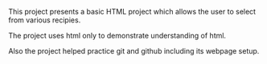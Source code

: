 This project presents a basic HTML project which allows the user to select from various recipies.

The project uses html only to demonstrate understanding of html. 

Also the project helped practice git and github including its webpage setup.